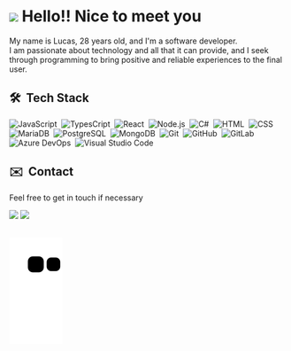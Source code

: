 
<h1 align="left"><img src="https://raw.githubusercontent.com/kaueMarques/kaueMarques/master/hi.gif" width="30px"> Hello!! Nice to meet you</h1>

My name is Lucas, 28 years old, and I'm a software developer.
<br>
I am passionate about technology and all that it can provide, and I seek through programming to bring positive and reliable experiences to the final user.


## :hammer_and_wrench: &nbsp;Tech Stack

![JavaScript](https://img.shields.io/badge/-JavaScript-05122A?style=flat&logo=javascript)&nbsp;
![TypesCript](https://img.shields.io/badge/-TypeScript-05122A?style=flat&logo=typescript)&nbsp;
![React](https://img.shields.io/badge/-React-05122A?style=flat&logo=react)&nbsp;
![Node.js](https://img.shields.io/badge/-Node.js-05122A?style=flat&logo=node.js)&nbsp;
![C#](https://img.shields.io/badge/-CSharp-05122A?style=flat&logo=csharp)&nbsp;
![HTML](https://img.shields.io/badge/-HTML-05122A?style=flat&logo=HTML5)&nbsp;
![CSS](https://img.shields.io/badge/-CSS-05122A?style=flat&logo=CSS3&logoColor=1572B6)&nbsp;
![MariaDB](https://img.shields.io/badge/-MariaDB-05122A?style=flat&logo=mariadb)&nbsp;
![PostgreSQL](https://img.shields.io/badge/-PostgreSQL-05122A?style=flat&logo=postgresql)&nbsp;
![MongoDB](https://img.shields.io/badge/-MongoDB-05122A?style=flat&logo=mongodb)&nbsp;
![Git](https://img.shields.io/badge/-Git-05122A?style=flat&logo=git)&nbsp;
![GitHub](https://img.shields.io/badge/-GitHub-05122A?style=flat&logo=github)&nbsp;
![GitLab](https://img.shields.io/badge/-GitLab-05122A?style=flat&logo=gitlab)&nbsp;
![Azure DevOps](https://img.shields.io/badge/-Azure%20DevOps-05122A?style=flat&logo=azuredevops)&nbsp;
![Visual Studio Code](https://img.shields.io/badge/-Visual%20Studio%20Code-05122A?style=flat&logo=visual-studio-code&logoColor=007ACC)&nbsp;

## :envelope: &nbsp;Contact
Feel free to get in touch if necessary
<div>
  <a href = "mailto:lucas.fmachado19@gmail.com"><img src="https://img.shields.io/badge/-Gmail-%23333?style=for-the-badge&logo=gmail&logoColor=white" target="_blank"></a>
  <a href="https://www.linkedin.com/in/lucas-flores-machado" target="_blank"><img src="https://img.shields.io/badge/-LinkedIn-%230077B5?style=for-the-badge&logo=linkedin&logoColor=white" target="_blank"></a>  
</div>

<br>

![Snake animation](https://github.com/LucasFMachado/LucasFMachado/blob/output/github-contribution-grid-snake.svg)
